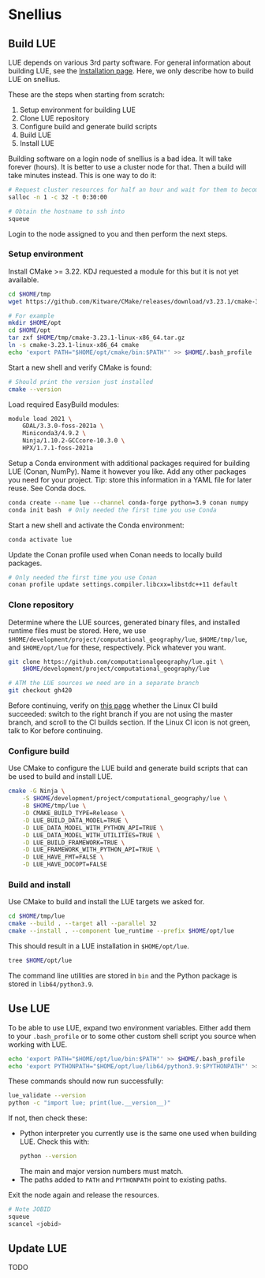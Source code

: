 # Snellius

## Build LUE
LUE depends on various 3rd party software. For general information about building LUE, see the
[Installation page](https://lue.computationalgeography.org/doc/install/index.html). Here,
we only describe how to build LUE on snellius.

These are the steps when starting from scratch:
1. Setup environment for building LUE
1. Clone LUE repository
1. Configure build and generate build scripts
1. Build LUE
1. Install LUE

Building software on a login node of snellius is a bad idea. It will take forever (hours). It
is better to use a cluster node for that. Then a build will take minutes instead. This is one
way to do it:

```bash
# Request cluster resources for half an hour and wait for them to become allocated
salloc -n 1 -c 32 -t 0:30:00

# Obtain the hostname to ssh into
squeue
```

Login to the node assigned to you and then perform the next steps.


### Setup environment
Install CMake >= 3.22. KDJ requested a module for this but it is not yet available.

```bash
cd $HOME/tmp
wget https://github.com/Kitware/CMake/releases/download/v3.23.1/cmake-3.23.1-linux-x86_64.tar.gz

# For example
mkdir $HOME/opt
cd $HOME/opt
tar zxf $HOME/tmp/cmake-3.23.1-linux-x86_64.tar.gz
ln -s cmake-3.23.1-linux-x86_64 cmake
echo 'export PATH="$HOME/opt/cmake/bin:$PATH"' >> $HOME/.bash_profile
```

Start a new shell and verify CMake is found:

```bash
# Should print the version just installed
cmake --version
```

Load required EasyBuild modules:

```bash
module load 2021 \
    GDAL/3.3.0-foss-2021a \
    Miniconda3/4.9.2 \
    Ninja/1.10.2-GCCcore-10.3.0 \
    HPX/1.7.1-foss-2021a
```

Setup a Conda environment with additional packages required for building LUE (Conan, NumPy). Name
it however you like. Add any other packages you need for your project. Tip: store this information
in a YAML file for later reuse. See Conda docs.

```bash
conda create --name lue --channel conda-forge python=3.9 conan numpy
conda init bash  # Only needed the first time you use Conda
```

Start a new shell and activate the Conda environment:

```bash
conda activate lue
```

Update the Conan profile used when Conan needs to locally build packages.

```bash
# Only needed the first time you use Conan
conan profile update settings.compiler.libcxx=libstdc++11 default
```


### Clone repository
Determine where the LUE sources, generated binary files, and installed runtime
files must be stored. Here, we use `$HOME/development/project/computational_geography/lue`,
`$HOME/tmp/lue`, and `$HOME/opt/lue` for these, respectively. Pick whatever you
want.


```bash
git clone https://github.com/computationalgeography/lue.git \
    $HOME/development/project/computational_geography/lue

# ATM the LUE sources we need are in a separate branch
git checkout gh420
```

Before continuing, verify on [this page](https://github.com/computationalgeography/lue) whether
the Linux CI build succeeded: switch to the right branch if you are not using the master
branch, and scroll to the CI builds section. If the Linux CI icon is not green, talk to Kor before
continuing.


### Configure build
Use CMake to configure the LUE build and generate build scripts that can be used to build and
install LUE.

```bash
cmake -G Ninja \
    -S $HOME/development/project/computational_geography/lue \
    -B $HOME/tmp/lue \
    -D CMAKE_BUILD_TYPE=Release \
    -D LUE_BUILD_DATA_MODEL=TRUE \
    -D LUE_DATA_MODEL_WITH_PYTHON_API=TRUE \
    -D LUE_DATA_MODEL_WITH_UTILITIES=TRUE \
    -D LUE_BUILD_FRAMEWORK=TRUE \
    -D LUE_FRAMEWORK_WITH_PYTHON_API=TRUE \
    -D LUE_HAVE_FMT=FALSE \
    -D LUE_HAVE_DOCOPT=FALSE
```

### Build and install
Use CMake to build and install the LUE targets we asked for.

```bash
cd $HOME/tmp/lue
cmake --build . --target all --parallel 32
cmake --install . --component lue_runtime --prefix $HOME/opt/lue
```

This should result in a LUE installation in `$HOME/opt/lue`.

```bash
tree $HOME/opt/lue
```

The command line utilities are stored in `bin` and the Python package is stored in
`lib64/python3.9`.


## Use LUE
To be able to use LUE, expand two environment variables. Either add them to your `.bash_profile`
or to some other custom shell script you source when working with LUE.

```bash
echo 'export PATH="$HOME/opt/lue/bin:$PATH"' >> $HOME/.bash_profile
echo 'export PYTHONPATH="$HOME/opt/lue/lib64/python3.9:$PYTHONPATH"' >> $HOME/.bash_profile
```

These commands should now run successfully:

```bash
lue_validate --version
python -c "import lue; print(lue.__version__)"
```

If not, then check these:
- Python interpreter you currently use is the same one used when building LUE. Check this with:
  ```bash
  python --version
  ```
  The main and major version numbers must match.
- The paths added to `PATH` and `PYTHONPATH` point to existing paths.

Exit the node again and release the resources.

```bash
# Note JOBID
squeue
scancel <jobid>
```


## Update LUE
TODO


